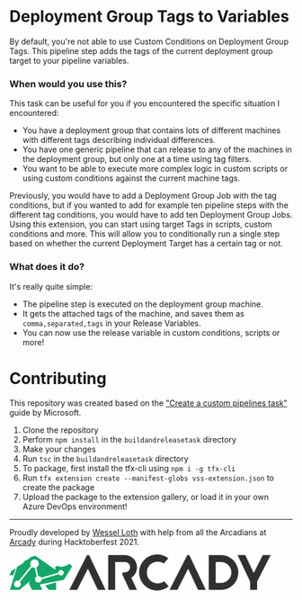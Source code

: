 # Deployment Group Tags to Variables

By default, you're not able to use Custom Conditions on Deployment Group Tags. This pipeline step adds the tags of the current deployment group target to your pipeline variables.

### When would you use this?

This task can be useful for you if you encountered the specific situation I encountered:

- You have a deployment group that contains lots of different machines with different tags describing individual differences.
- You have one generic pipeline that can release to any of the machines in the deployment group, but only one at a time using tag filters.
- You want to be able to execute more complex logic in custom scripts or using custom conditions against the current machine tags.

Previously, you would have to add a Deployment Group Job with the tag conditions, but if you wanted to add for example ten pipeline steps with the different tag conditions, you would have to add ten Deployment Group Jobs. Using this extension, you can start using target Tags in scripts, custom conditions and more. This will allow you to conditionally run a single step based on whether the current Deployment Target has a certain tag or not.

### What does it do?

It's really quite simple:

- The pipeline step is executed on the deployment group machine.
- It gets the attached tags of the machine, and saves them as `comma,separated,tags` in your Release Variables.
- You can now use the release variable in custom conditions, scripts or more!

# Contributing

This repository was created based on the ["Create a custom pipelines task"](https://docs.microsoft.com/en-us/azure/devops/extend/develop/add-build-task) guide by Microsoft.

1. Clone the repository
1. Perform `npm install` in the `buildandreleasetask` directory
1. Make your changes
1. Run `tsc` in the `buildandreleasetask` directory
1. To package, first install the tfx-cli using `npm i -g tfx-cli`
1. Run `tfx extension create --manifest-globs vss-extension.json` to create the package
1. Upload the package to the extension gallery, or load it in your own Azure DevOps environment!

---

Proudly developed by [Wessel Loth](https://github.com/wsloth) with help from all the Arcadians at [Arcady](https://arcady.nl) during Hacktoberfest 2021.

[![arcady.nl logo](images/arcady-logo.png)](https://arcady.nl)

